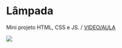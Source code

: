 # Lâmpada
Mini projeto HTML, CSS e JS. /
[VIDEO/AULA](https://www.youtube.com/watch?v=4r0zOW9Zn-Y&t=0s)
<p align="left">
<img src="http://img.shields.io/static/v1?label=STATUS&message=CONCLUIDO&color=GREEN&style=for-the-badge"/>
</p>
